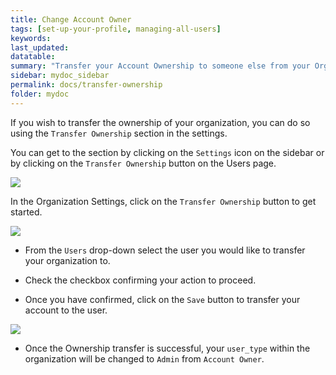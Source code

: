 ```yaml
---
title: Change Account Owner
tags: [set-up-your-profile, managing-all-users]
keywords: 
last_updated: 
datatable: 
summary: "Transfer your Account Ownership to someone else from your Organization"
sidebar: mydoc_sidebar
permalink: docs/transfer-ownership
folder: mydoc
---
```


If you wish to transfer the ownership of your organization, you can do so using the `Transfer Ownership` section in the settings.

You can get to the section by clicking on the `Settings` icon on the sidebar or by clicking on the `Transfer Ownership` button on the Users page.

![](images/ownership_1.png)

In the Organization Settings, click on the `Transfer Ownership` button to get started.

![](images/ownership_2.png)

- From the `Users` drop-down select the user you would like to transfer your organization to. 

- Check the checkbox confirming your action to proceed. 

- Once you have confirmed, click on the `Save` button to transfer your account to the user.

![](images/ownership_3.png)

- Once the Ownership transfer is successful, your `user_type` within the organization will be changed to `Admin` from `Account Owner`.